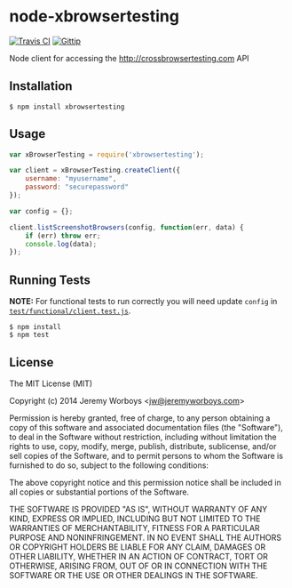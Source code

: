 # node-xbrowsertesting

[![Travis CI](https://img.shields.io/travis-ci/jeremyworboys/node-xbrowsertesting.png)](https://travis-ci.org/jeremyworboys/node-xbrowsertesting)
[![Gittip](https://img.shields.io/gittip/jeremyworboys.png)](https://www.gittip.com/jeremyworboys/)

Node client for accessing the http://crossbrowsertesting.com API

## Installation

    $ npm install xbrowsertesting

## Usage

```js
var xBrowserTesting = require('xbrowsertesting');

var client = xBrowserTesting.createClient({
    username: "myusername",
    password: "securepassword"
});

var config = {};

client.listScreenshotBrowsers(config, function(err, data) {
    if (err) throw err;
    console.log(data);
});
```

## Running Tests

**NOTE:** For functional tests to run correctly you will need update `config` in [`test/functional/client.test.js`](https://github.com/jeremyworboys/node-xbrowsertesting/blob/master/test/functional/client.test.js).

    $ npm install
    $ npm test

## License

The MIT License (MIT)

Copyright (c) 2014 Jeremy Worboys &lt;jw@jeremyworboys.com>

Permission is hereby granted, free of charge, to any person obtaining a copy of
this software and associated documentation files (the "Software"), to deal in
the Software without restriction, including without limitation the rights to
use, copy, modify, merge, publish, distribute, sublicense, and/or sell copies of
the Software, and to permit persons to whom the Software is furnished to do so,
subject to the following conditions:

The above copyright notice and this permission notice shall be included in all
copies or substantial portions of the Software.

THE SOFTWARE IS PROVIDED "AS IS", WITHOUT WARRANTY OF ANY KIND, EXPRESS OR
IMPLIED, INCLUDING BUT NOT LIMITED TO THE WARRANTIES OF MERCHANTABILITY, FITNESS
FOR A PARTICULAR PURPOSE AND NONINFRINGEMENT. IN NO EVENT SHALL THE AUTHORS OR
COPYRIGHT HOLDERS BE LIABLE FOR ANY CLAIM, DAMAGES OR OTHER LIABILITY, WHETHER
IN AN ACTION OF CONTRACT, TORT OR OTHERWISE, ARISING FROM, OUT OF OR IN
CONNECTION WITH THE SOFTWARE OR THE USE OR OTHER DEALINGS IN THE SOFTWARE.
